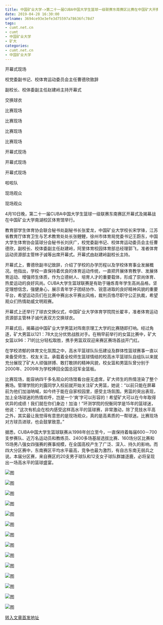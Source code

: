 ```yaml
---
title: 中国矿业大学->第二十一届CUBA中国大学生篮球一级联赛东南赛区比赛在中国矿大开赛 | cumt.net.cn
date: 2019-04-28 16:30:00
urlname: 3694ce93e3efe3d75597a78636fc78d7
tags: 
- cumt.net.cn
- cumt
- 中国矿业大学
- 矿大
categories:
- cumt.net.cn
- 中国矿业大学
---
```


开幕式现场

校党委副书记、校体育运动委员会主任曹德欣致辞

副校长、校体委副主任赵建岭主持开幕式

交换球衣

比赛现场

比赛现场

比赛现场

比赛现场

开幕式现场

开幕式现场

开幕式现场

啦啦队

现场观众

现场观众

4月10日晚，第二十一届CUBA中国大学生篮球一级联赛东南赛区开幕式及揭幕战在中国矿业大学南湖校区体育馆举行。

教育部学生体育协会联合秘书处副秘书长张爱龙，中国矿业大学校长宋学锋，江苏省教育厅体育卫生与艺术教育处处长张鲤鲤，徐州市体育局党委书记王蔚东，中国大学生体育协会篮球分会秘书长刘庆广，校党委副书记、校体育运动委员会主任曹德欣，副校长、校体委副主任赵建岭，阿里体育校园体育部总经理郭飞，准者体育运动资源部主管林子诚等出席开幕式。开幕式由赵建岭副校长主持。

开幕式上，曹德欣副书记致辞，介绍了学校的办学历程以及学校体育事业发展概况。他指出，学校一直保持着优良的体育运动传统，一直把开展体育教学、发展体育运动、增强师生体质，作为立德树人、培育人才的重要载体，形成了崇尚体育、热爱运动的良好风尚。CUBA大学生篮球联赛是有助于锤炼青年学生高尚品格，坚定理想信念，强健身心，展示青年学子团结协作、锐意进取的良好精神风貌的重要平台，希望运动员们在比赛中赛出水平赛出风格，裁判员恪尽职守公正执裁，希望观众们热情助威文明观赛。

开幕式上还举行了球衣交换仪式，中国矿业大学体育学院院长翟丰，准者体育运动资源部主管林子诚代表双方交换球衣。

开幕式后，揭幕战中国矿业大学男篮对阵南京理工大学的比赛随即打响。经过角逐，矿大男篮以121：78大比分优势战胜对手。在稍早前举行的女篮比赛中，矿大女篮以96：71的比分轻松取胜，携手男篮双双迎来赛区赛场首战开门红。

在学校浓郁的体育文化氛围之中，高水平篮球队队伍建设及群体性篮球赛事一直以来备受师生、校友关注。承载着全校师生篮球情结的校高水平篮球队自组队以来就充分展现了矿大人顽强拼搏、敢打敢拼的精神风貌，校女篮和男篮队曾分别于2000年、2009年为学校捧回全国总冠军金篮板。

比赛现场，能容纳四千多名观众的场馆看台座无虚席，矿大师生的热情渲染了整个赛场。管理学院的刘露同学入校前就开始关注矿大男篮，她说：“以前只能在屏幕前为他们加油呐喊，如今终于能在自家校园里，感受主场氛围。男篮的突出表现，加上全场球迷的热情欢呼，岂是一个‘爽’字可以形容的！希望矿大可以在今年取得优异的成绩！我们就在你们身边！加油！”环测学院的倪衡同学是15年的篮球迷，他说：“这次有机会在校内感受这样高水平的篮球赛，非常激动，除了竞技水平高之外，其实最让我觉得有意思的是现场观众，真的是高素质的一帮球迷。比赛现场对方球员进球，也会鼓掌致意。”

据悉，CUBA中国大学生篮球联赛从1998年创立至今，一直保持着每届600－700支参赛队、近万名运动员和教练员、2400多场基层选拔比赛、160场分区比赛和15场男八强女四强赛的赛事规模，在全国高校产生了广泛、深入、持久的影响。而四大分区赛中，东南赛区平均水平最高，竞争也最为激烈，有自古东南无弱兵之说。本届分区赛，来自赛区的20支男子球队和12支女子球队群雄逐鹿，必将呈现出一场高水平的篮球盛宴。

![图](http://xwzx.cumt.edu.cn/_upload/article/images/89/1c/09fd6b954190b33cc77dad5aa1e0/37513822-ccdc-47ce-b9ec-d93fd59d7eca.jpg)

![图](http://xwzx.cumt.edu.cn/_upload/article/images/89/1c/09fd6b954190b33cc77dad5aa1e0/a6290719-2e0f-482f-ab41-441f25f0d153.jpg)

![图](http://xwzx.cumt.edu.cn/_upload/article/images/89/1c/09fd6b954190b33cc77dad5aa1e0/a6d6d080-883f-49da-aef1-935e236f205b.jpg)

![图](http://xwzx.cumt.edu.cn/_upload/article/images/89/1c/09fd6b954190b33cc77dad5aa1e0/80ddb6c5-425d-4aed-9177-060415f0e5c7.jpg)

![图](http://xwzx.cumt.edu.cn/_upload/article/images/89/1c/09fd6b954190b33cc77dad5aa1e0/77f4003b-810a-47ea-bce6-b6924e0be36b.jpg)

![图](http://xwzx.cumt.edu.cn/_upload/article/images/89/1c/09fd6b954190b33cc77dad5aa1e0/1140af00-fff7-435e-aedd-9f80eba10c64.jpg)

![图](http://xwzx.cumt.edu.cn/_upload/article/images/89/1c/09fd6b954190b33cc77dad5aa1e0/1c070f2a-85d0-4d9e-bb76-7b0f8e03a839.jpg)

![图](http://xwzx.cumt.edu.cn/_upload/article/images/89/1c/09fd6b954190b33cc77dad5aa1e0/b17a1b4f-3af7-4a2a-b4da-cca594c05354.jpg)

![图](http://xwzx.cumt.edu.cn/_upload/article/images/89/1c/09fd6b954190b33cc77dad5aa1e0/f3f01fb5-f73e-434e-90f4-5c9efac7b754.jpg)

![图](http://xwzx.cumt.edu.cn/_upload/article/images/89/1c/09fd6b954190b33cc77dad5aa1e0/fc4764a4-5684-4a26-a7c2-08a61f68ec08.jpg)

![图](http://xwzx.cumt.edu.cn/_upload/article/images/89/1c/09fd6b954190b33cc77dad5aa1e0/76e4d893-2df5-4364-9d27-651ccdd67937.jpg)

![图](http://xwzx.cumt.edu.cn/_upload/article/images/89/1c/09fd6b954190b33cc77dad5aa1e0/1ba2e146-c269-436d-b35f-c3218a598d55.jpg)

![图](http://xwzx.cumt.edu.cn/_upload/article/images/89/1c/09fd6b954190b33cc77dad5aa1e0/bb168e2c-44f7-4e9d-a33b-ef4a23ee4a5d.jpg)

![图](http://xwzx.cumt.edu.cn/_upload/article/images/89/1c/09fd6b954190b33cc77dad5aa1e0/6e427f2c-b87d-4400-b034-dac35994547a.jpg)

[转入文章首发地址](http://xwzx.cumt.edu.cn/ec/24/c513a519204/page.htm)